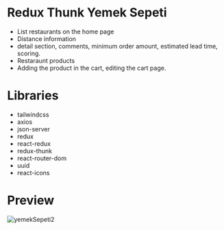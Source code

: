 # Redux Thunk Yemek Sepeti
* List restaurants on the home page
* Distance information
* detail section, comments, minimum order amount, estimated lead time, scoring.
* Restaraunt products
* Adding the product in the cart, editing the cart page.

# Libraries
- tailwindcss
- axios
- json-server
- redux
- react-redux
- redux-thunk
- react-router-dom
- uuid
- react-icons

# Preview
![yemekSepeti2](https://github.com/user-attachments/assets/4a662ca1-bca4-4882-9d5f-763b41809459)
